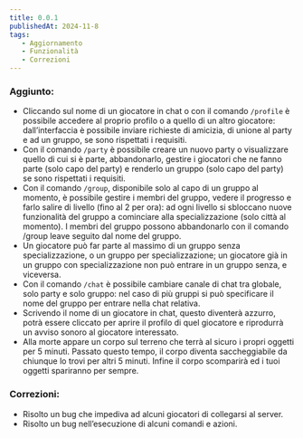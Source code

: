 ```yaml
---
title: 0.0.1
publishedAt: 2024-11-8
tags:
   - Aggiornamento
   - Funzionalità
   - Correzioni
---
```


### Aggiunto:

-  Cliccando sul nome di un giocatore in chat o con il comando `/profile` è possibile accedere al proprio profilo o a quello di un altro giocatore: dall’interfaccia è possibile inviare richieste di amicizia, di unione al party e ad un gruppo, se sono rispettati i requisiti.
-  Con il comando `/party` è possibile creare un nuovo party o visualizzare quello di cui si è parte, abbandonarlo, gestire i giocatori che ne fanno parte (solo capo del party) e renderlo un gruppo (solo capo del party) se sono rispettati i requisiti.
-  Con il comando `/group`, disponibile solo al capo di un gruppo al momento, è possibile gestire i membri del gruppo, vedere il progresso e farlo salire di livello (fino al 2 per ora): ad ogni livello si sbloccano nuove funzionalità del gruppo a cominciare alla specializzazione (solo città al momento). I membri del gruppo possono abbandonarlo con il comando /group leave seguito dal nome del gruppo.
-  Un giocatore può far parte al massimo di un gruppo senza specializzazione, o un gruppo per specializzazione; un giocatore già in un gruppo con specializzazione non può entrare in un gruppo senza, e viceversa.
-  Con il comando `/chat` è possibile cambiare canale di chat tra globale, solo party e solo gruppo: nel caso di più gruppi si può specificare il nome del gruppo per entrare nella chat relativa.
-  Scrivendo il nome di un giocatore in chat, questo diventerà azzurro, potrà essere cliccato per aprire il profilo di quel giocatore e riprodurrà un avviso sonoro al giocatore interessato.
-  Alla morte appare un corpo sul terreno che terrà al sicuro i propri oggetti per 5 minuti. Passato questo tempo, il corpo diventa saccheggiabile da chiunque lo trovi per altri 5 minuti. Infine il corpo scomparirà ed i tuoi oggetti spariranno per sempre.

### Correzioni:
- Risolto un bug che impediva ad alcuni giocatori di collegarsi al server.
- Risolto un bug nell’esecuzione di alcuni comandi e azioni.